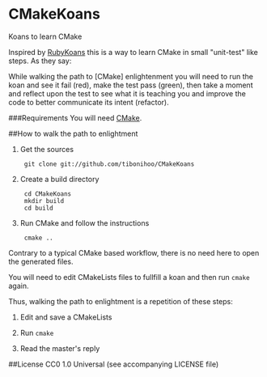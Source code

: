 # CMakeKoans
Koans to learn CMake

Inspired by [RubyKoans](https://github.com/edgecase/ruby_koans) this is a way to learn CMake in small "unit-test" like steps. As they say:

  While walking the path to [CMake] enlightenment you will need to run the koan and see it fail (red), make the test pass (green), then take a moment and reflect upon the test to see what it is teaching you and improve the code to better communicate its intent (refactor).

###Requirements
You will need [CMake](http://cmake.org/).

##How to walk the path to enlightment
1. Get the sources

        git clone git://github.com/tibonihoo/CMakeKoans

2. Create a build directory

        cd CMakeKoans
        mkdir build
        cd build

3. Run CMake and follow the instructions

        cmake ..

Contrary to a typical CMake based workflow, there is no need here to open the generated files.

You will need to edit CMakeLists files to fullfill a koan and then run `cmake` again.

Thus, walking the path to enlightment is a repetition of these steps:

1. Edit and save a CMakeLists

2. Run `cmake`

3. Read the master's reply

##License
CC0 1.0 Universal (see accompanying LICENSE file)
